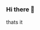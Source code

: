### Hi there 👋

<!--
**abbas2010/abbas2010** is a ✨ _special_ ✨ repository because its `README.md` (this file) appears on your GitHub profile.

Here are some ideas to get you started:

- 🔭 I’m currently working on game
- 🌱 I’m currently learning unity 
- 👯 I’m looking to collaborate on unity
- 🤔 I’m looking for help with soemone to tutor me on unity
- 💬 Ask me about stuff
- 📫 How to reach me: my gmail abdurrahmanabbas2004@gmail.com
- 😄 Pronouns: ...
- ⚡ Fun fact: im indonesia
--> thats it

